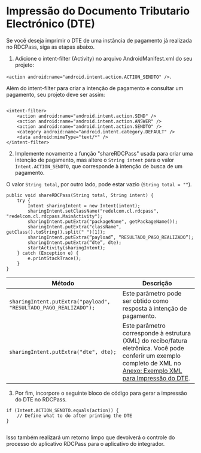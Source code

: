 # Impressão do Documento Tributario Electrónico (DTE)

Se você deseja imprimir o DTE de uma instância de pagamento já realizada no RDCPass, siga as etapas abaixo.

1. Adicione o intent-filter (Activity) no arquivo AndroidManifest.xml do seu projeto: 

 `<action android:name="android.intent.action.ACTION_SENDTO" />`. 

 Além do intent-filter para criar a intenção de pagamento e consultar um pagamento, seu projeto deve ser assim:

```android

<intent-filter> 
	<action android:name="android.intent.action.SEND" /> 
	<action android:name="android.intent.action.ANSWER" /> 
    <action android:name="android.intent.action.SENDTO" />
	<category android:name="android.intent.category.DEFAULT" /> 
	<data android:mimeType="text/*" /> 
</intent-filter>

```

2. Implemente novamente a função "shareRDCPass" usada para criar uma intenção de pagamento, mas altere o `String intent` para o valor `Intent.ACTION_SENDTO`, que corresponde à intenção de busca de um pagamento.

O valor `String total`, por outro lado, pode estar vazio (`String total = ""`).


```android
public void shareRDCPass(String total, String intent) { 
 	try { 
 		Intent sharingIntent = new Intent(intent); 
		sharingIntent.setClassName("redelcom.cl.rdcpass", "redelcom.cl.rdcpass.MainActivity"); 
		sharingIntent.putExtra("packageName", getPackageName()); 
		sharingIntent.putExtra("className", getClass().toString().split(" ")[1]);  
		sharingIntent.putExtra(“payload”, “RESULTADO_PAGO_REALIZADO”); 
		sharingIntent.putExtra(“dte”, dte); 
		startActivity(sharingIntent); 
	} catch (Exception e) { 
 		e.printStackTrace(); 
 	} 
} 

```


| Método  | Descrição |
|---|---|
| `sharingIntent.putExtra("payload", "RESULTADO_PAGO_REALIZADO");` | Este parâmetro pode ser obtido como resposta à intenção de pagamento. |
| `sharingIntent.putExtra("dte", dte);` | Este parâmetro corresponde à estrutura (XML) do recibo/fatura eletrônica. Você pode conferir um exemplo completo de XML no [Anexo: Exemplo XML para Impressão do DTE](/developers/pt/docs/redelcom/additional-content/print-example). |

3. Por fim, incorpore o seguinte bloco de código para gerar a impressão do DTE no RDCPass. 

```android
if (Intent.ACTION_SENDTO.equals(action)) { 
 	// Define what to do after printing the DTE 
}
 

```


Isso também realizará um retorno limpo que devolverá o controle do processo do aplicativo RDCPass para o aplicativo do integrador.
